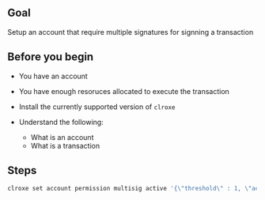 ## Goal

Setup an account that require multiple signatures for signning a transaction

## Before you begin

* You have an account

* You have enough resoruces allocated to execute the transaction

* Install the currently supported version of `clroxe`

* Understand the following:
  * What is an account
  * What is a transaction


## Steps

```sh
clroxe set account permission multisig active '{\"threshold\" : 1, \"accounts\" :[{\"permission\":{\"actor\":\"roxe\",\"permission\":\"active\"},\"weight\":1},{\"permission\":{\"actor\":\"customera\",\"permission\":\"active\"},\"weight\":1}]}' owner -p multisig@owner"
```